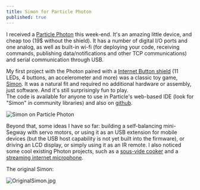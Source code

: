 ```yaml
---
title: Simon for Particle Photon
published: true
---
```







 
I received a [Particle Photon](https://store.particle.io/?product=particle-photon) this week-end. It's an amazing little device, and cheap too (19$ without the shield). It has a number of digital I/O ports and one analog, as well as built-in wi-fi (for deploying your code, receiving commands, publishing data/notifications and other TCP communications) and serial communication through USB.   

My first project with the Photon paired with a [Internet Button shield](https://www.particle.io/button) (11 LEDs, 4 buttons, an accelerometer and more) was a classic toy game, [Simon](https://en.wikipedia.org/wiki/Simon_(game)). It was a natural fit and required no additional hardware or assembly, just software. And it's still surprisingly fun to play.   
The code is available for anyone to use in Particle's web-based IDE (look for "Simon" in community libraries) and also on [github](https://github.com/dumky/simon).  

![Simon on Particle Photon](https://hackster.imgix.net/uploads/cover_image/file/66545/IMG_1479.JPG?w=1600&h=1200&fit=crop&fm=jpg&s=7302fc96bb3cf34b1f39f8915fbdf099)

Beyond that, some ideas I have so far: building a self-balancing mini-Segway with servo motors, or using it as an USB extension for mobile devices (but the USB host capability is not yet built into the firmware), or driving an LCD display, or simply using it as an IR remote. I also noticed some cool existing Photon projects, such as a [sous-vide cooker](https://www.hackster.io/mcloone/modulo-s-internet-connected-sous-vide-machine) and a [streaming internet microphone](https://www.hackster.io/middleca/sending-sound-over-the-internet).

The original Simon:  

![OriginalSimon.jpg]({{site.baseurl}}/archives/images/OriginalSimon.jpg)

